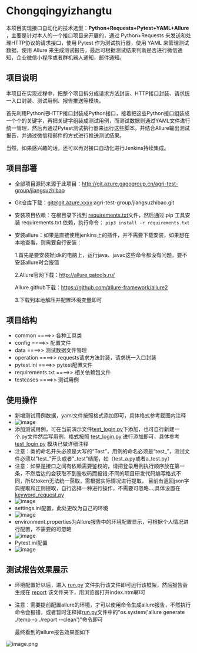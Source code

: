 
# Chongqingyizhangtu

本项目实现接口自动化的技术选型：**Python+Requests+Pytest+YAML+Allure** ，主要是针对本人的一个接口项目来开展的，通过 Python+Requests 来发送和处理HTTP协议的请求接口，使用 Pytest 作为测试执行器，使用 YAML 来管理测试数据，使用 Allure 来生成测试报告，最后可根据测试结果判断是否进行微信通知，企业微信小程序或者群机器人通知，邮件通知。


## 项目说明

本项目在实现过程中，把整个项目拆分成请求方法封装、HTTP接口封装、请求统一入口封装、测试用例、报告推送等模块。

首先利用Python把HTTP接口封装成Python接口，接着把这些Python接口组装成一个个的关键字，再把关键字组装成测试用例，而测试数据则通过YAML文件进行统一管理，然后再通过Pytest测试执行器来运行这些脚本，并结合Allure输出测试报告，并通过微信和邮件的方式进行推送测试结果。

当然，如果感兴趣的话，还可以再对接口自动化进行Jenkins持续集成。

## 项目部署

- 全部项目源码来源于此项目：http://git.azure.gagogroup.cn/agri-test-group/jiangsuzhibao
- Git仓库下载：git@git.azure.xxxx:agri-test-group/jiangsuzhibao.git
- 安装项目依赖：在根目录下找到 [requirements.txt](requirements.txt)文件，然后通过 pip 工具安装 requirements.txt 依赖，执行命令：
```pip3 install -r requirements.txt```
- 安装allure：如果是直接使用jenkins上的插件，并不需要下载安装，如果想在本地查看，则需要自行安装：
  
  1.首先是要安装好jdk的电脑上，运行java、javac这些命令都没有问题，要不安装allure时会报错
  
  2.Allure官网下载：http://allure.qatools.ru/   
  
  Allure github下载：https://github.com/allure-framework/allure2 
  
  3.下载到本地解压并配置环境变量即可

## 项目结构

- common ====>> 各种工具类
- config ====>> 配置文件
- data ====>> 测试数据文件管理
- operation ====>> requests请求方法封装，请求统一入口封装
- pytest.ini ====>> pytest配置文件
- requirements.txt ====>> 相关依赖包文件
- testcases ====>> 测试用例

## 使用操作
- 新增测试用例数据，yaml文件按照格式添加即可，具体格式参考截图内注释
- ![image](img/casedata.jpg)
- 添加测试用例，可在当前演示文件[test_login.py](https://github.com/chenjiaweigit/pytestdemo/blob/ff1cb73fe3a1a4e2914dad05aae01dba7e8850b0/testcase/test_login.py)下添加，也可自行新建一个.py文件然后写用例，格式按照 [test_login.py](https://github.com/chenjiaweigit/pytestdemo/blob/ff1cb73fe3a1a4e2914dad05aae01dba7e8850b0/testcase/test_login.py) 进行添加即可，具体参考 [test_login.py](https://github.com/chenjiaweigit/pytestdemo/blob/ff1cb73fe3a1a4e2914dad05aae01dba7e8850b0/testcase/test_login.py) 模块已做详细注释
- 注意：类的命名开头必须是大写的“Test”，用例的命名必须是“test_”，测试文件必须以”test_”开头或者“_test”结尾，如（test_a.py或者a_test.py）
- 注意：如果是接口之间有依赖需要鉴权的，请把登录用例执行顺序放在第一条，不然后边的会获取不到鉴权码而报错;不同的项目研发代码编写格式不同，所以token无法统一获取，需根据实际情况进行提取，
            目前有返回json字典提取和正则提取，自行选择一种进行操作，不需要可忽略...,具体设置在[keyword_request.py](keyword_request.py)
- ![image](img/testcase.jpg)
- settings.ini配置，此处更改为自己的环境
- ![image](img/config.jpg)
- environment.properties为Allure报告中的环境配置显示，可根据个人情况进行配置，不需要的可忽略
- ![image](img/env.jpg)
- Pytest.ini配置
- ![image](img/pytest.jpg)
## 测试报告效果展示

- 环境配置好以后，进入 [run.py](https://github.com/chenjiaweigit/pytestdemo/blob/ff1cb73fe3a1a4e2914dad05aae01dba7e8850b0/run.py) 文件执行该文件即可运行该框架，然后报告会生成在 [report](https://github.com/chenjiaweigit/pytestdemo/tree/dev/report) 该文件夹下，用浏览器打开index.html即可
- 注意：需要提前配置allure的环境，才可以使用命令生成allure报告，不然执行命令会报错，或者暂时注释掉[run.py](/Users/chenjiawei/Desktop/automation/gitlab/jiangsuzhibao/run.py)文件中的"os.system('allure generate ./temp -o ./report --clean')"命令即可

  最终看到的allure报告效果图如下

![image.png](img/report.jpg)

